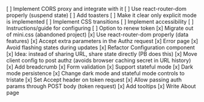 [ ] Implement CORS proxy and integrate with it
[ ] Use react-router-dom properly (suspend state)
[ ] Add toasters
[ ] Make it clear only explicit mode is implemented
[ ] Implement CSS transitions
[ ] Implement accessibility
[ ] Instructions/guide for configuring
[ ] Option to renew token
[x] Migrate out of mini.css (abandoned project)
[x] Use react-router-dom properly (data features)
[x] Accept extra parameters in the Authz request
[x] Error page
[x] Avoid flashing states during updates
[x] Refactor Configuration component
[x] Idea: instead of sharing URL, share state directly (PB does this)
[x] Move client config to post authz (avoids browser caching secret in URL history)
[x] Add breadcrumb
[x] Form validation
[x] Support stateful mode
[x] Dark mode persistence
[x] Change dark mode and stateful mode controls to tristate
[x] Set Accept header on token request
[x] Allow passing auth params through POST body (token request)
[x] Add tooltips
[x] Write About page
